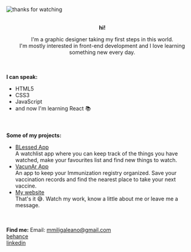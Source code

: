![thanks for watching](https://i.ibb.co/pLhwb9L/readme.jpg)
<br><br>
<p align="center"><strong>hi!</strong></p>

<p align="center">I'm a graphic designer taking my first steps in this world.<br>I'm mostly interested in front-end development and I love learning something new every day.</p> 

<br><br>
**I can speak:**
* HTML5
* CSS3
* JavaScript
* and now I'm learning React :books:

<br><br>
**Some of my projects:**
* [BLessed App](https://miligaleano.github.io/BLessed-App)
<br>A watchlist app where you can keep track of the things you have watched, make your favourites list and find new things to watch.
* [VacunAr App](https://github.com/MiliGaleano/VacunAr)
<br>An app to keep your Immunization registry organized. Save your vaccination records and find the nearest place to take your next vaccine.
* [My website](https://miligaleano.github.io/MyWebsite/)
<br>That's it :sweat_smile:. Watch my work, know a little about me or leave me a message.

<br><br>
**Find me:**
Email: mmiligaleano@gmail.com
<br>[behance](https://www.behance.net/MiliGaleano)
<br>[linkedin](https://www.linkedin.com/in/milagros-galeano/)





